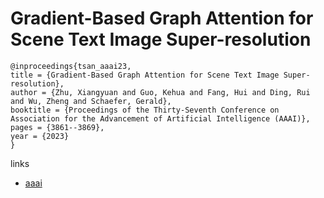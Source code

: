# Gradient-Based Graph Attention for Scene Text Image Super-resolution

```
@inproceedings{tsan_aaai23,
title = {Gradient-Based Graph Attention for Scene Text Image Super-resolution},
author = {Zhu, Xiangyuan and Guo, Kehua and Fang, Hui and Ding, Rui and Wu, Zheng and Schaefer, Gerald},
booktitle = {Proceedings of the Thirty-Seventh Conference on Association for the Advancement of Artificial Intelligence (AAAI)},
pages = {3861--3869},
year = {2023}
}
```

links
- [aaai](https://ojs.aaai.org/index.php/AAAI/article/view/25499)
